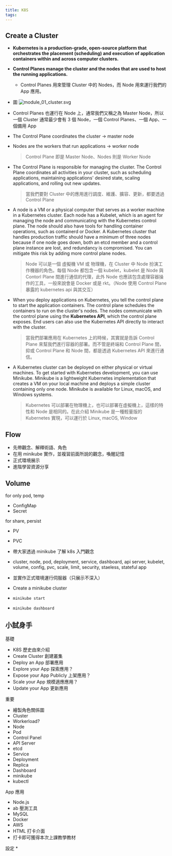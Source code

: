 ```yaml
---
title: K8S
tags:
---
```



## Create a Cluster

- **Kubernetes is a production-grade, open-source platform that orchestrates the placement (scheduling) and execution of application containers within and across computer clusters.**

- **Control Planes manage the cluster and the nodes that are used to host the running applications.**
    - Control Planes 用來管理 Cluster 中的 Nodes，而 Node 用來運行我們的 App 應用。

- 圖 ![module_01_cluster.svg](K8S/module_01_cluster.svg)

- Control Planes 也運行在 Node 上，通常我們又稱之為 Master Node，所以一個 Cluster 通常最少會有 3 個 Node，一個 Control Planes、一個 App、一個備用 App

- The Control Plane coordinates the cluster -> master node
- Nodes are the workers that run applications -> worker node
    > Control Plane 即是 Master Node、Nodes 則是 Worker Node

- The Control Plane is responsible for managing the cluster. The Control Plane coordinates all activities in your cluster, such as scheduling applications, maintaining applications' desired state, scaling applications, and rolling out new updates.
    > 當我們要對 Cluster 中的應用進行調度、維護、擴容、更新，都要透過 Control Plane

- A node is a VM or a physical computer that serves as a worker machine in a Kubernetes cluster. Each node has a Kubelet, which is an agent for managing the node and communicating with the Kubernetes control plane. The node should also have tools for handling container operations, such as containerd or Docker. A Kubernetes cluster that handles production traffic should have a minimum of three nodes because if one node goes down, both an etcd member and a control plane instance are lost, and redundancy is compromised. You can mitigate this risk by adding more control plane nodes.
    > Node 可以是一個 虛擬機 VM 或 物理機，在 Cluster 中 Node 扮演工作機器的角色。每個 Node 都包含一個 kubelet，kubelet 是 Node 與 Contorl Plane 間進行通信的代理，此外 Node 也應該包含處理容器操作的工具，一般來說會是 Docker 或是 rkt。（Node 使用 Control Plane 暴露的 kubernetes api 與其交互）

- When you deploy applications on Kubernetes, you tell the control plane to start the application containers. The control plane schedules the containers to run on the cluster's nodes. The nodes communicate with the control plane using the **Kubernetes API**, which the control plane exposes. End users can also use the Kubernetes API directly to interact with the cluster.
    > 當我們部署應用在 Kubernetes 上的時候，其實就是告訴 Control Plane 來幫我們進行容器的部署。而不管是終端和 Control Plane 間，抑或 Control Plane 和 Node 間，都是透過 Kubernetes API 來進行通信。


- A Kubernetes cluster can be deployed on either physical or virtual machines. To get started with Kubernetes development, you can use Minikube. Minikube is a lightweight Kubernetes implementation that creates a VM on your local machine and deploys a simple cluster containing only one node. Minikube is available for Linux, macOS, and Windows systems. 
    > Kubernetes 可以部署在物理機上，也可以部署在虛擬機上，這樣的特性和 Node 是相同的。在此介紹 Minikube 是一種輕量版的 Kubernetes 實現，可以運行於 Linux, macOS, Window

## Flow

- 先帶觀念、解釋術語、角色
- 在用 minikube 實作，並複習前面所說的觀念，喚醒記憶
- 正式環境展示
- 進階學習資源分享

## Volume
for only pod, temp
- ConfigMap
- Secret

for share, persist
- PV
- PVC

- 帶大家透過 minikube 了解 k8s 入門觀念
- cluster, node, pod, deployment, service, dashboard, api server, kubelet, volume, config, pvc, scale, limit, security, staeless, stateful app
- 並實作正式環境運行伺服器（只展示不深入）


- Create a minikube cluster

- `minikube start`
- `minikube dashboard`


## 小試身手














基礎
* K8S 歷史由來介紹
* Create Cluster 創建叢集
* Deploy an App 部署應用
* Explore your App 探索應用？
* Expose your App Publicly 上架應用？
* Scale your App 規模適應應用？
* Update your App 更新應用

重要
* 繪製角色關係圖
* Cluster
* Workerload?
* Node
* Pod
* Control Panel
* API Server
* etcd
* Service
* Deployment
* Replica 
* Dashboard
* minikube 
* kubectl 

App 應用
* Node.js
* ab 壓測工具
* MySQL 
* Docker
* AWS
* HTML 打卡介面
* 打卡即可獲得本次上課教學教材

設定
* 



